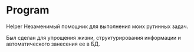 # Program

Helper
Незаменимый помощник для выполнения моих рутинных задач.



Был сделан для упрощения жизни, структурирования информации и автоматического занесения ее в БД.
